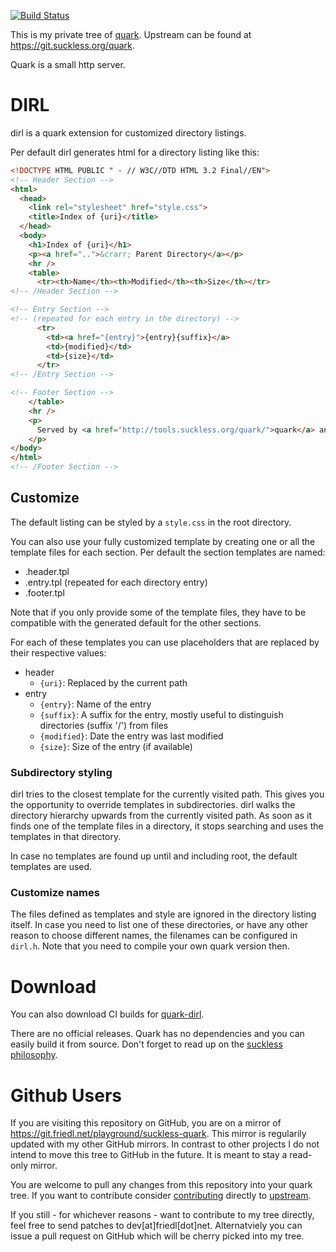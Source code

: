 [![Build Status](https://drone.friedl.net/api/badges/playground/suckless-quark/status.svg)](https://drone.friedl.net/playground/suckless-quark)

This is my private tree of [quark](tools.suckless.org/quark/). Upstream can be
found at https://git.suckless.org/quark.

Quark is a small http server.

# DIRL

dirl is a quark extension for customized directory listings.

Per default dirl generates html for a directory listing like this:

```html
<!DOCTYPE HTML PUBLIC " - // W3C//DTD HTML 3.2 Final//EN">
<!-- Header Section -->
<html>
  <head>
    <link rel="stylesheet" href="style.css">
    <title>Index of {uri}</title>
  </head>
  <body>
    <h1>Index of {uri}</h1>
    <p><a href="..">&crarr; Parent Directory</a></p>
    <hr />
    <table>
      <tr><th>Name</th><th>Modified</th><th>Size</th></tr>
<!-- /Header Section -->

<!-- Entry Section -->
<!-- (repeated for each entry in the directory) -->
      <tr>
        <td><a href="{entry}">{entry}{suffix}</a>
        <td>{modified}</td>
        <td>{size}</td>
      </tr>
<!-- /Entry Section -->

<!-- Footer Section -->
    </table>
    <hr />
    <p>
      Served by <a href="http://tools.suckless.org/quark/">quark</a> and <a href="https://git.friedl.net/playground/suckless-quark/src/branch/dirlist">dirl</a>
    </p>
</body>
</html>
<!-- /Footer Section -->
```

## Customize

The default listing can be styled by a `style.css` in the root directory.

You can also use your fully customized template by creating one or all the
template files for each section. Per default the section templates are named:
- .header.tpl
- .entry.tpl (repeated for each directory entry)
- .footer.tpl

Note that if you only provide some of the template files, they have to be
compatible with the generated default for the other sections.

For each of these templates you can use placeholders that are replaced by their respective values:
- header
    * `{uri}`: Replaced by the current path
- entry
    * `{entry}`: Name of the entry
    * `{suffix}`: A suffix for the entry, mostly useful to distinguish directories (suffix '/') from files
    * `{modified}`: Date the entry was last modified
    * `{size}`: Size of the entry (if available)
    
### Subdirectory styling

dirl tries to the closest template for the currently visited path. This gives
you the opportunity to override templates in subdirectories. dirl walks the
directory hierarchy upwards from the currently visited path. As soon as it finds
one of the template files in a directory, it stops searching and uses the
templates in that directory.

In case no templates are found up until and including root, the default
templates are used.

### Customize names

The files defined as templates and style are ignored in the directory listing
itself. In case you need to list one of these directories, or have any other
reason to choose different names, the filenames can be configured in `dirl.h`.
Note that you need to compile your own quark version then.

# Download
You can also download CI builds for [quark-dirl](https://dirlist.friedl.net/bin/suckless/quark/). 

There are no official releases. Quark has no dependencies and you can easily
build it from source. Don't forget to read up on the [suckless
philosophy](http://suckless.org/philosophy/).

# Github Users
If you are visiting this repository on GitHub, you are on a mirror of
https://git.friedl.net/playground/suckless-quark. This mirror is regularily
updated with my other GitHub mirrors. In contrast to other projects I do not
intend to move this tree to GitHub in the future. It is meant to stay a
read-only mirror.

You are welcome to pull any changes from this repository into your quark tree.
If you want to contribute consider [contributing](http://suckless.org/hacking/)
directly to [upstream](http://suckless.org/community/).

If you still - for whichever reasons - want to contribute to my tree directly,
feel free to send patches to dev[at]friedl[dot]net. Alternatviely you can issue
a pull request on GitHub which will be cherry picked into my tree.
